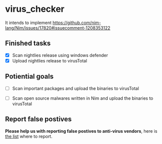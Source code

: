 # virus_checker

It intends to implement https://github.com/nim-lang/Nim/issues/17820#issuecomment-1208353122


## Finished tasks

- [x] Scan nightlies release using windows defender
- [x] Upload nightlies release to virusTotal

## Potiential goals

- [ ] Scan important packages and upload the binaries to virusTotal
- [ ] Scan open source malwares written in Nim and upload the binaries to virusTotal


## Report false postives

**Please help us with reporting false postives to anti-virus vendors**, here is [the list](https://github.com/yaronelh/False-Positive-Center) where to report.
